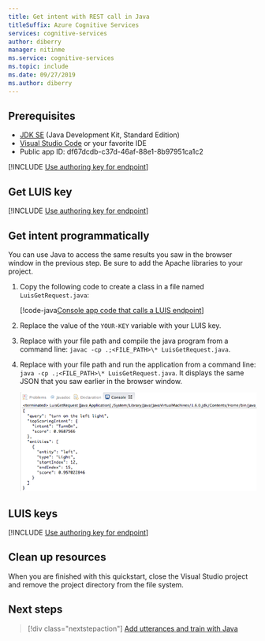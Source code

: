 ```yaml
---
title: Get intent with REST call in Java
titleSuffix: Azure Cognitive Services
services: cognitive-services
author: diberry
manager: nitinme
ms.service: cognitive-services
ms.topic: include 
ms.date: 09/27/2019
ms.author: diberry
---
```

## Prerequisites

* [JDK SE](https://aka.ms/azure-jdks)  (Java Development Kit, Standard Edition)
* [Visual Studio Code](https://code.visualstudio.com/) or your favorite IDE
* Public app ID: df67dcdb-c37d-46af-88e1-8b97951ca1c2

[!INCLUDE [Use authoring key for endpoint](../../../../includes/cognitive-services-luis-qs-endpoint-luis-repo-note.md)]

## Get LUIS key

[!INCLUDE [Use authoring key for endpoint](../../../../includes/cognitive-services-luis-qs-endpoint-get-key-para.md)]

## Get intent programmatically

You can use Java to access the same results you saw in the browser window in the previous step. Be sure to add the Apache libraries to your project.

1. Copy the following code to create a class in a file named `LuisGetRequest.java`:

   [!code-java[Console app code that calls a LUIS endpoint](~/samples-luis/documentation-samples/quickstarts/analyze-text/java/call-endpoint.java)]

2. Replace the value of the `YOUR-KEY` variable with your LUIS key.

3. Replace with your file path and compile the java program from a command line: `javac -cp .;<FILE_PATH>\* LuisGetRequest.java`.

4. Replace with your file path and run the application from a command line: `java -cp .;<FILE_PATH>\* LuisGetRequest.java`. It displays the same JSON that you saw earlier in the browser window.

    ![Console window displays JSON result from LUIS](../media/luis-get-started-java-get-intent/console-turn-on.png)
    


## LUIS keys

[!INCLUDE [Use authoring key for endpoint](../../../../includes/cognitive-services-luis-qs-endpoint-key-usage-para.md)]

## Clean up resources

When you are finished with this quickstart, close the Visual Studio project and remove the project directory from the file system. 

## Next steps

> [!div class="nextstepaction"]
> [Add utterances and train with Java](../luis-get-started-java-add-utterance.md)